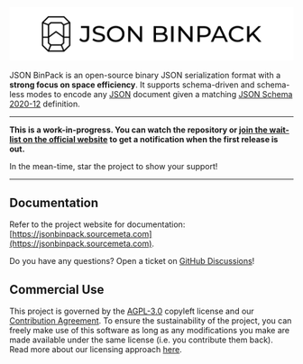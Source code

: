 ![JSON BinPack](./assets/banner.png)

JSON BinPack is an open-source binary JSON serialization format with a **strong
focus on space efficiency**. It supports schema-driven and schema-less modes to
encode any [JSON](https://www.json.org) document given a matching [JSON Schema
2020-12](http://json-schema.org) definition.

***

**This is a work-in-progress. You can watch the repository or [join the
wait-list on the official website](https://jsonbinpack.sourcemeta.com) to get a
notification when the first release is out.**

In the mean-time, star the project to show your support!

***

Documentation
-------------

Refer to the project website for documentation:
[https://jsonbinpack.sourcemeta.com](https://jsonbinpack.sourcemeta.com).

Do you have any questions? Open a ticket on [GitHub
Discussions](https://github.com/sourcemeta/jsonbinpack/discussions)!

Commercial Use
--------------

This project is governed by the [AGPL-3.0](./LICENSE) copyleft license and our
[Contribution Agreement](https://www.sourcemeta.com/contributing/). To ensure
the sustainability of the project, you can freely make use of this software as
long as any modifications you make are made available under the same license
(i.e. you contribute them back). Read more about our licensing approach
[here](https://www.sourcemeta.com/licensing/).
